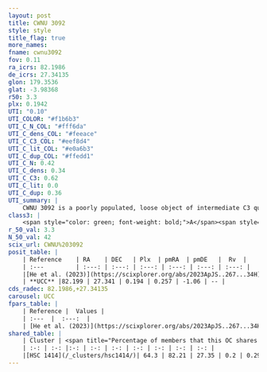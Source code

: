 ```yaml
---
layout: post
title: CWNU 3092
style: style
title_flag: true
more_names: 
fname: cwnu3092
fov: 0.11
ra_icrs: 82.1986
de_icrs: 27.34135
glon: 179.3536
glat: -3.98368
r50: 3.3
plx: 0.1942
UTI: "0.10"
UTI_COLOR: "#f1b6b3"
UTI_C_N_COL: "#fff6da"
UTI_C_dens_COL: "#feeace"
UTI_C_C3_COL: "#eef8d4"
UTI_C_lit_COL: "#e0a6b3"
UTI_C_dup_COL: "#ffedd1"
UTI_C_N: 0.42
UTI_C_dens: 0.34
UTI_C_C3: 0.62
UTI_C_lit: 0.0
UTI_C_dup: 0.36
UTI_summary: |
    CWNU 3092 is a poorly populated, loose object of intermediate C3 quality. It was recently reported in the literature.<br><br><span style="color: #99180f; font-weight: bold;">Warning: </span>This is possibly a duplicated object, which shares a significant percentage of members with at least one previously reported entry.
class3: |
    <span style="color: green; font-weight: bold;">A</span><span style="color: red; font-weight: bold;">C</span>
r_50_val: 3.3
N_50_val: 42
scix_url: CWNU%203092
posit_table: |
    | Reference    | RA    | DEC   | Plx  | pmRA  | pmDE   |  Rv  |
    | :---         | :---: | :---: | :---: | :---: | :---: | :---: |
    |[He et al. (2023)](https://scixplorer.org/abs/2023ApJS..267...34H) | 82.205 | 27.351 | 0.194 | 0.265 | -1.071 | -- |
    | **UCC** |82.199 | 27.341 | 0.194 | 0.257 | -1.06 | -- | 
cds_radec: 82.1986,+27.34135
carousel: UCC
fpars_table: |
    | Reference |  Values |
    | :---  |  :---:  |
    | [He et al. (2023)](https://scixplorer.org/abs/2023ApJS..267...34H) | `A0=2.35, m-M=13.0, logA=8.5` |
shared_table: |
    | Cluster | <span title="Percentage of members that this OC shares with the ones listed">%</span>   | RA   | DEC   | Plx   | pmRA  | pmDE  | Rv | UTI |
    | :-: | :-: |:-: | :-: | :-: | :-: | :-: | :-: | :-: |
    |[HSC 1414](/_clusters/hsc1414/)| 64.3 | 82.21 | 27.35 | 0.2 | 0.29 | -1.06 | 15.62 |0.39 |
---
```

